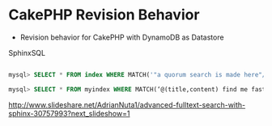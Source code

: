 

CakePHP Revision Behavior
=====================================

 - Revision behavior for CakePHP with DynamoDB as Datastore  

SphinxSQL
```sql

mysql> SELECT * FROM index WHERE MATCH('"a quorum search is made here"/4') ORDER BY WEIGHT() DESC, id ASC OPTION ranker = expr( 'sum( exact_hit+10*(min_hit_pos==1)+lcs*(0.1*my_attr) )*1000 + bm25' );

mysql> SELECT * FROM myindex WHERE MATCH(‘@(title,content) find me fast’);

```

http://www.slideshare.net/AdrianNuta1/advanced-fulltext-search-with-sphinx-30757993?next_slideshow=1
